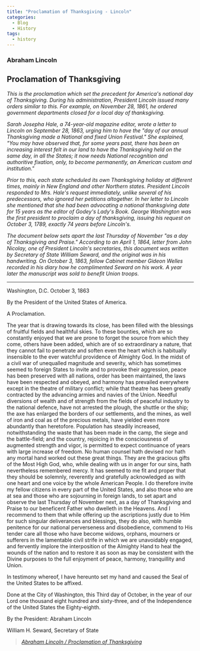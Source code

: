```yaml
---
title: "Proclamation of Thanksgiving - Lincoln"
categories:
  - Blog
  - History
tags:
  - history
--- 
```


### Abraham Lincoln

## Proclamation of Thanksgiving

*This is the proclamation which set the precedent for America's national day of Thanksgiving. During his administration, President Lincoln issued many orders similar to this. For example, on November 28, 1861, he ordered government departments closed for a local day of thanksgiving.*

*Sarah Josepha Hale, a 74-year-old magazine editor, wrote a letter to Lincoln on September 28, 1863, urging him to have the "day of our annual Thanksgiving made a National and fixed Union Festival." She explained, "You may have observed that, for some years past, there has been an increasing interest felt in our land to have the Thanksgiving held on the same day, in all the States; it now needs National recognition and authoritive fixation, only, to become permanently, an American custom and institution."*

*Prior to this, each state scheduled its own Thanksgiving holiday at different times, mainly in New England and other Northern states. President Lincoln responded to Mrs. Hale's request immediately, unlike several of his predecessors, who ignored her petitions altogether. In her letter to Lincoln she mentioned that she had been advocating a national thanksgiving date for 15 years as the editor of Godey's Lady's Book. George Washington was the first president to proclaim a day of thanksgiving, issuing his request on October 3, 1789, exactly 74 years before Lincoln's.*

*The document below sets apart the last Thursday of November "as a day of Thanksgiving and Praise." According to an April 1, 1864, letter from John Nicolay, one of President Lincoln's secretaries, this document was written by Secretary of State William Seward, and the original was in his handwriting. On October 3, 1863, fellow Cabinet member Gideon Welles recorded in his diary how he complimented Seward on his work. A year later the manuscript was sold to benefit Union troops.*

---

Washington, D.C.
October 3, 1863

By the President of the United States of America.

A Proclamation.

The year that is drawing towards its close, has been filled with the blessings of fruitful fields and healthful skies. To these bounties, which are so constantly enjoyed that we are prone to forget the source from which they come, others have been added, which are of so extraordinary a nature, that they cannot fail to penetrate and soften even the heart which is habitually insensible to the ever watchful providence of Almighty God. In the midst of a civil war of unequalled magnitude and severity, which has sometimes seemed to foreign States to invite and to provoke their aggression, peace has been preserved with all nations, order has been maintained, the laws have been respected and obeyed, and harmony has prevailed everywhere except in the theatre of military conflict; while that theatre has been greatly contracted by the advancing armies and navies of the Union. Needful diversions of wealth and of strength from the fields of peaceful industry to the national defence, have not arrested the plough, the shuttle or the ship; the axe has enlarged the borders of our settlements, and the mines, as well of iron and coal as of the precious metals, have yielded even more abundantly than heretofore. Population has steadily increased, notwithstanding the waste that has been made in the camp, the siege and the battle-field; and the country, rejoicing in the consciousness of augmented strength and vigor, is permitted to expect continuance of years with large increase of freedom. No human counsel hath devised nor hath any mortal hand worked out these great things. They are the gracious gifts of the Most High God, who, while dealing with us in anger for our sins, hath nevertheless remembered mercy. It has seemed to me fit and proper that they should be solemnly, reverently and gratefully acknowledged as with one heart and one voice by the whole American People. I do therefore invite my fellow citizens in every part of the United States, and also those who are at sea and those who are sojourning in foreign lands, to set apart and observe the last Thursday of November next, as a day of Thanksgiving and Praise to our beneficent Father who dwelleth in the Heavens. And I recommend to them that while offering up the ascriptions justly due to Him for such singular deliverances and blessings, they do also, with humble penitence for our national perverseness and disobedience, commend to His tender care all those who have become widows, orphans, mourners or sufferers in the lamentable civil strife in which we are unavoidably engaged, and fervently implore the interposition of the Almighty Hand to heal the wounds of the nation and to restore it as soon as may be consistent with the Divine purposes to the full enjoyment of peace, harmony, tranquillity and Union.

In testimony whereof, I have hereunto set my hand and caused the Seal of the United States to be affixed.

Done at the City of Washington, this Third day of October, in the year of our Lord one thousand eight hundred and sixty-three, and of the Independence of the United States the Eighty-eighth.

By the President: Abraham Lincoln

William H. Seward,
Secretary of State

 > <cite><a href="https://www.nps.gov/liho/learn/historyculture/lincoln-and-thanksgiving.htm">Abraham Lincoln / Proclamation of Thanksgiving</a></cite>